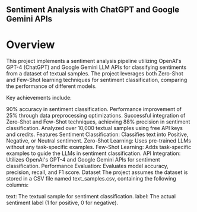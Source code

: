 
## Sentiment Analysis with ChatGPT and Google Gemini APIs

# Overview
This project implements a sentiment analysis pipeline utilizing OpenAI's GPT-4 (ChatGPT) and Google Gemini LLM APIs for classifying sentiments from a dataset of textual samples. The project leverages both Zero-Shot and Few-Shot learning techniques for sentiment classification, comparing the performance of different models.

Key achievements include:

90% accuracy in sentiment classification.
Performance improvement of 25% through data preprocessing optimizations.
Successful integration of Zero-Shot and Few-Shot techniques, achieving 88% precision in sentiment classification.
Analyzed over 10,000 textual samples using free API keys and credits.
Features
Sentiment Classification: Classifies text into Positive, Negative, or Neutral sentiment.
Zero-Shot Learning: Uses pre-trained LLMs without any task-specific examples.
Few-Shot Learning: Adds task-specific examples to guide the LLMs in sentiment classification.
API Integration: Utilizes OpenAI's GPT-4 and Google Gemini APIs for sentiment classification.
Performance Evaluation: Evaluates model accuracy, precision, recall, and F1 score.
Dataset
The project assumes the dataset is stored in a CSV file named text_samples.csv, containing the following columns:

text: The textual sample for sentiment classification.
label: The actual sentiment label (1 for positive, 0 for negative).
